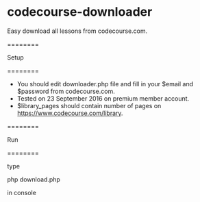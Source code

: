 # codecourse-downloader
Easy download all lessons from codecourse.com.

========

Setup

========

* You should edit downloader.php file and fill in your $email and $password from codecourse.com. 
* Tested on 23 September 2016 on premium member account.
* $library_pages should contain number of pages on https://www.codecourse.com/library.

========

Run

========

type <p>php download.php</p> in console
